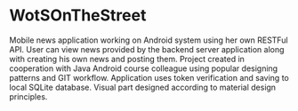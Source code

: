 # WotSOnTheStreet
Mobile news application working on Android system using her own RESTFul API.
User can view news provided by the backend server application along with creating his own news and posting them.
Project created in cooperation with Java Android course colleague using popular designing patterns and GIT workflow.
Application uses token verification and saving to local SQLite database. Visual part designed according to material design principles.
